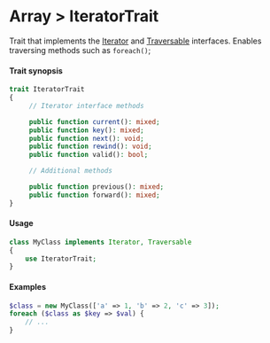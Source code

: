 # Array > IteratorTrait

Trait that implements the [Iterator](https://www.php.net/manual/en/class.iterator.php) and
[Traversable](https://www.php.net/manual/en/class.traversable.php) interfaces.
Enables traversing methods such as `foreach()`;

#### Trait synopsis

```php
trait IteratorTrait
{
     // Iterator interface methods

     public function current(): mixed;
     public function key(): mixed;
     public function next(): void;
     public function rewind(): void;
     public function valid(): bool;

     // Additional methods

     public function previous(): mixed;
     public function forward(): mixed;
}
```

#### Usage

```php
class MyClass implements Iterator, Traversable
{
    use IteratorTrait;
}
```

#### Examples

```php
$class = new MyClass(['a' => 1, 'b' => 2, 'c' => 3]);
foreach ($class as $key => $val) {
    // ...
}
```
